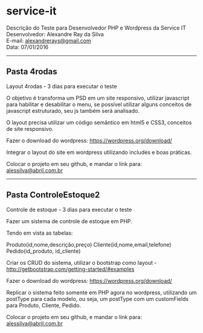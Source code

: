 # service-it
Descrição do Teste para Desenvolvedor PHP e Wordpress da Service IT <br>
Desenvolvedor: Alexandre Ray da Silva <br>
E-mail: alexandrerays@gmail.com <br>
Data: 07/01/2016

-------------------------------------------------------------------------------------------------------------------
Pasta 4rodas
-------------------------------------------------------------------------------------------------------------------
Layout 4rodas - 3 dias para executar o teste

O objetivo é transforma um PSD em um site responsivo, utilizar javascript para habilitar e desabilitar o menu, se possível utilizar alguns conceitos de javascript estruturado, seu js também será analisado.

O layout precisa utilizar	 um código semântico em html5 e CSS3, conceitos de site responsivo.

Fazer o download do wordpress: https://wordpress.org/download/

Integrar o layout do site em wordpress utilizando includes e boas práticas.

Colocar o projeto em seu github, e mandar o link para: alessilva@abril.com.br

-------------------------------------------------------------------------------------------------------------------
Pasta ControleEstoque2
-------------------------------------------------------------------------------------------------------------------
Controle de estoque - 3 dias para executar o teste

Fazer um sistema de controle de estoque em PHP.

Tendo em vista as tabelas:

Produto(id,nome,descrição,preço)
Cliente(id,nome,email,telefone)
Pedido(id_produto, id_cliente)

Criar os CRUD do sistema, utilizar o bootstrap como layout - http://getbootstrap.com/getting-started/#examples

Fazer o download do wordpress: https://wordpress.org/download/

Replicar o sistema feito somente em PHP agora no wordpress, utilizando um postType para cada modelo, ou seja, um postType com um customFields para Produto, Cliente, Pedido.


Colocar o projeto em seu github, e mandar o link para: alessilva@abril.com.br


